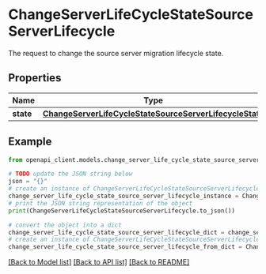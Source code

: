 # ChangeServerLifeCycleStateSourceServerLifecycle

The request to change the source server migration lifecycle state.

## Properties

Name | Type | Description | Notes
------------ | ------------- | ------------- | -------------
**state** | [**ChangeServerLifeCycleStateSourceServerLifecycleState**](ChangeServerLifeCycleStateSourceServerLifecycleState.md) |  | 

## Example

```python
from openapi_client.models.change_server_life_cycle_state_source_server_lifecycle import ChangeServerLifeCycleStateSourceServerLifecycle

# TODO update the JSON string below
json = "{}"
# create an instance of ChangeServerLifeCycleStateSourceServerLifecycle from a JSON string
change_server_life_cycle_state_source_server_lifecycle_instance = ChangeServerLifeCycleStateSourceServerLifecycle.from_json(json)
# print the JSON string representation of the object
print(ChangeServerLifeCycleStateSourceServerLifecycle.to_json())

# convert the object into a dict
change_server_life_cycle_state_source_server_lifecycle_dict = change_server_life_cycle_state_source_server_lifecycle_instance.to_dict()
# create an instance of ChangeServerLifeCycleStateSourceServerLifecycle from a dict
change_server_life_cycle_state_source_server_lifecycle_from_dict = ChangeServerLifeCycleStateSourceServerLifecycle.from_dict(change_server_life_cycle_state_source_server_lifecycle_dict)
```
[[Back to Model list]](../README.md#documentation-for-models) [[Back to API list]](../README.md#documentation-for-api-endpoints) [[Back to README]](../README.md)


